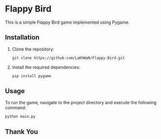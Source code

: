 # Flappy Bird

This is a simple Flappy Bird game implemented using Pygame.

## Installation

1. Clone the repository:

   ```bash
   git clone https://github.com/LaKhWaN/Flappy-Bird.git
   ```

2. Install the required dependencies:

   ```bash
   pip install pygame
   ```

## Usage

To run the game, navigate to the project directory and execute the following command:

```bash
python main.py
```

## Thank You
